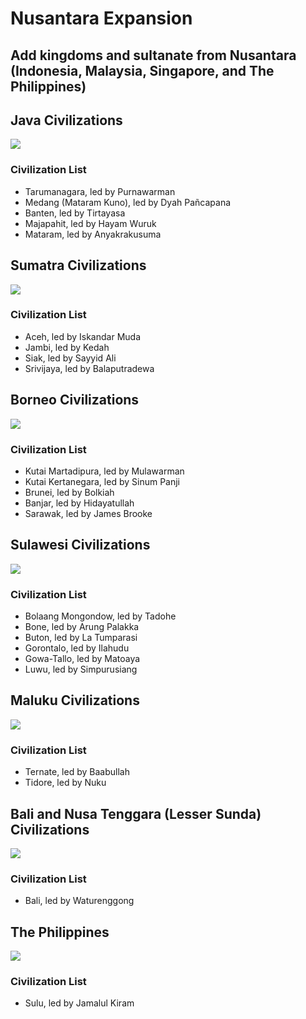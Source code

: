 # Nusantara Expansion
Add kingdoms and sultanate from Nusantara (Indonesia, Malaysia, Singapore, and The Philippines)
-

## Java Civilizations
![](/extraImages/Java%20Civilizations.png)

### Civilization List
- Tarumanagara, led by Purnawarman
- Medang (Mataram Kuno), led by Dyah Pañcapana
- Banten, led by Tirtayasa
- Majapahit, led by Hayam Wuruk
- Mataram, led by Anyakrakusuma


## Sumatra Civilizations
![](/extraImages/Sumatra%20Civilizations.png)

### Civilization List
- Aceh, led by Iskandar Muda
- Jambi, led by Kedah
- Siak, led by Sayyid Ali
- Srivijaya, led by Balaputradewa


## Borneo Civilizations
![](/extraImages/Borneo%20Civilizations.png)

### Civilization List
- Kutai Martadipura, led by Mulawarman
- Kutai Kertanegara, led by Sinum Panji
- Brunei, led by Bolkiah
- Banjar, led by Hidayatullah
- Sarawak, led by James Brooke


## Sulawesi Civilizations
![](/extraImages/Sulawesi%20Civilizations.png)

### Civilization List
- Bolaang Mongondow, led by Tadohe
- Bone, led by Arung Palakka
- Buton, led by La Tumparasi
- Gorontalo, led by Ilahudu
- Gowa-Tallo, led by Matoaya
- Luwu, led by Simpurusiang


## Maluku Civilizations
![](/extraImages/Maluku%20Civilizations.png)

### Civilization List
- Ternate, led by Baabullah
- Tidore, led by Nuku


## Bali and Nusa Tenggara (Lesser Sunda) Civilizations
![](/extraImages/Bali%20Civilizations.png)

### Civilization List
- Bali, led by Waturenggong


## The Philippines
![](/extraImages/The%20Philippines.png)

### Civilization List
- Sulu, led by Jamalul Kiram